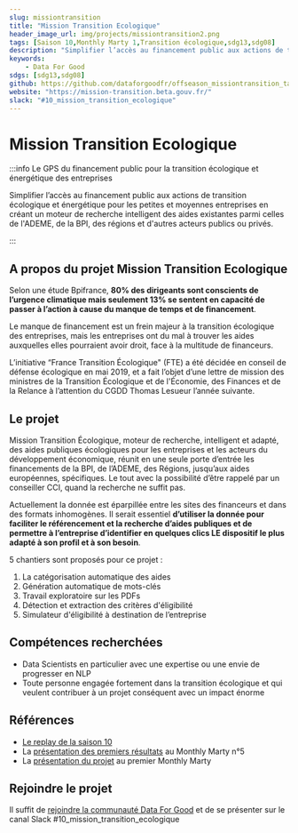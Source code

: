 ```yaml
---
slug: missiontransition
title: "Mission Transition Ecologique"
header_image_url: img/projects/missiontransition2.png
tags: [Saison 10,Monthly Marty 1,Transition écologique,sdg13,sdg08]
description: "Simplifier l’accès au financement public aux actions de transition écologique et énergétique pour les petites et moyennes entreprises en créant un moteur de recherche intelligent des aides existantes parmi celles de l'ADEME, de la BPI, des régions et d'autres acteurs publics ou privés."
keywords:
    - Data For Good
sdgs: [sdg13,sdg08]
github: https://github.com/dataforgoodfr/offseason_missiontransition_tagging
website: "https://mission-transition.beta.gouv.fr/"
slack: "#10_mission_transition_ecologique"
---
```


# Mission Transition Ecologique

:::info Le GPS du financement public pour la transition écologique et énergétique des entreprises

Simplifier l’accès au financement public aux actions de transition écologique et énergétique pour les petites et moyennes entreprises en créant un moteur de recherche intelligent des aides existantes parmi celles de l'ADEME, de la BPI, des régions et d'autres acteurs publics ou privés.

:::


## A propos du projet Mission Transition Ecologique

Selon une étude Bpifrance, **80% des dirigeants sont conscients de l’urgence climatique mais seulement 13% se sentent en capacité de passer à l’action à cause du manque de temps et de financement**.

Le manque de financement est un frein majeur à la transition écologique des entreprises, mais les entreprises ont du mal à trouver les aides auxquelles elles pourraient avoir droit, face à la multitude de financeurs.

L’initiative “France Transition Écologique" (FTE) a été décidée en conseil de défense écologique en mai 2019, et a fait l’objet d’une lettre de mission des ministres de la Transition Écologique et de l'Économie, des Finances et de la Relance à l’attention du CGDD Thomas Lesueur l’année suivante.

## Le projet 

Mission Transition Écologique, moteur de recherche, intelligent et adapté, des aides publiques écologiques pour les entreprises et les acteurs du développement économique, réunit en une seule porte d’entrée les financements de la BPI, de l’ADEME, des Régions, jusqu’aux aides européennes, spécifiques. Le tout avec la possibilité d’être rappelé par un conseiller CCI, quand la recherche ne suffit pas. 

Actuellement la donnée est éparpillée entre les sites des financeurs et dans des formats inhomogènes. Il serait essentiel **d’utiliser la donnée pour faciliter le référencement et la recherche d’aides publiques et de permettre à l’entreprise d’identifier en quelques clics LE dispositif le plus adapté à son profil et à son besoin**.

5 chantiers sont proposés pour ce projet : 
1. La catégorisation automatique des aides
2. Génération automatique de mots-clés 
3. Travail exploratoire sur les PDFs
4. Détection et extraction des critères d'éligibilité 
5. Simulateur d'éligibilité à destination de l’entreprise


## Compétences recherchées
- Data Scientists en particulier avec une expertise ou une envie de progresser en NLP 
- Toute personne engagée fortement dans la transition écologique et qui veulent contribuer à un projet conséquent avec un impact énorme

## Références
- [Le replay de la saison 10](https://www.youtube.com/watch?v=bnAXCjD2l80&t=1960s)
- La [présentation des premiers résultats](https://www.youtube.com/watch?v=Lgnypz2N-Fc&t=3371s) au Monthly Marty n°5
- La [présentation du projet](https://www.youtube.com/watch?v=kSwJopxsphQ&t=2146s) au premier Monthly Marty

## Rejoindre le projet
Il suffit de [rejoindre la communauté Data For Good](/join) et de se présenter sur le canal Slack #10_mission_transition_ecologique

